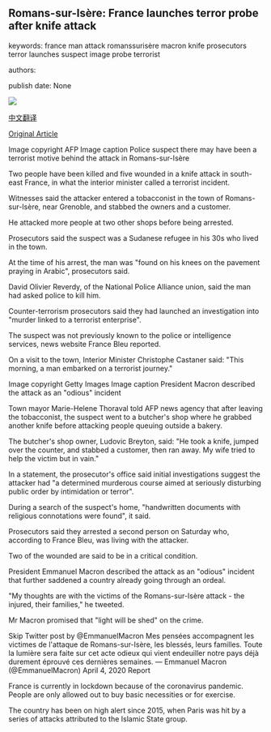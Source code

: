 ## Romans-sur-Isère: France launches terror probe after knife attack

keywords: france man attack romanssurisère macron knife prosecutors terror launches suspect image probe terrorist

authors: 

publish date: None

![](https://ichef.bbci.co.uk/news/1024/branded_news/7E7D/production/_111618323_060930421.jpg)

[中文翻译](Romans-sur-Is%C3%A8re%3A%20France%20launches%20terror%20probe%20after%20knife%20attack_zh.md)

[Original Article](https://www.bbc.com/news/world-europe-52165522)

Image copyright AFP Image caption Police suspect there may have been a terrorist motive behind the attack in Romans-sur-Isère

Two people have been killed and five wounded in a knife attack in south-east France, in what the interior minister called a terrorist incident.

Witnesses said the attacker entered a tobacconist in the town of Romans-sur-Isère, near Grenoble, and stabbed the owners and a customer.

He attacked more people at two other shops before being arrested.

Prosecutors said the suspect was a Sudanese refugee in his 30s who lived in the town.

At the time of his arrest, the man was "found on his knees on the pavement praying in Arabic", prosecutors said.

David Olivier Reverdy, of the National Police Alliance union, said the man had asked police to kill him.

Counter-terrorism prosecutors said they had launched an investigation into "murder linked to a terrorist enterprise".

The suspect was not previously known to the police or intelligence services, news website France Bleu reported.

On a visit to the town, Interior Minister Christophe Castaner said: "This morning, a man embarked on a terrorist journey."

Image copyright Getty Images Image caption President Macron described the attack as an "odious" incident

Town mayor Marie-Helene Thoraval told AFP news agency that after leaving the tobacconist, the suspect went to a butcher's shop where he grabbed another knife before attacking people queuing outside a bakery.

The butcher's shop owner, Ludovic Breyton, said: "He took a knife, jumped over the counter, and stabbed a customer, then ran away. My wife tried to help the victim but in vain."

In a statement, the prosecutor's office said initial investigations suggest the attacker had "a determined murderous course aimed at seriously disturbing public order by intimidation or terror".

During a search of the suspect's home, "handwritten documents with religious connotations were found", it said.

Prosecutors said they arrested a second person on Saturday who, according to France Bleu, was living with the attacker.

Two of the wounded are said to be in a critical condition.

President Emmanuel Macron described the attack as an "odious" incident that further saddened a country already going through an ordeal.

"My thoughts are with the victims of the Romans-sur-Isère attack - the injured, their families," he tweeted.

Mr Macron promised that "light will be shed" on the crime.

Skip Twitter post by @EmmanuelMacron Mes pensées accompagnent les victimes de l'attaque de Romans-sur-Isère, les blessés, leurs familles. Toute la lumière sera faite sur cet acte odieux qui vient endeuiller notre pays déjà durement éprouvé ces dernières semaines. — Emmanuel Macron (@EmmanuelMacron) April 4, 2020 Report

France is currently in lockdown because of the coronavirus pandemic. People are only allowed out to buy basic necessities or for exercise.

The country has been on high alert since 2015, when Paris was hit by a series of attacks attributed to the Islamic State group.